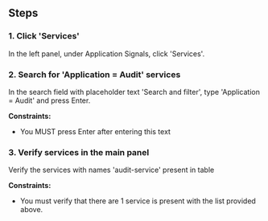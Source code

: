 ## Steps

### 1. Click 'Services'

In the left panel, under Application Signals, click 'Services'.

### 2. Search for 'Application = Audit' services

In the search field with placeholder text 'Search and filter', type 'Application = Audit' and press Enter.

**Constraints:**
- You MUST press Enter after entering this text


### 3. Verify services in the main panel

Verify the services with names 'audit-service' present in table

**Constraints:**
- You must verify that there are 1 service is present with the list provided above.